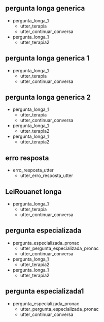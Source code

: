 
## pergunta longa generica
* pergunta_longa_1
    - utter_terapia
    - utter_continuar_conversa
* pergunta_longa_1
    - utter_terapia2


## pergunta longa generica 1
* pergunta_longa_1
    - utter_terapia
    - utter_continuar_conversa


## pergunta longa generica 2
* pergunta_longa_1
    - utter_terapia
    - utter_continuar_conversa
* pergunta_longa_1
    - utter_terapia2
 * pergunta_longa_1   
     - utter_terapia2

## erro resposta
* erro_resposta_utter
    - utter_erro_resposta_utter

## LeiRouanet longa
* pergunta_longa_1
    - utter_terapia
    - utter_continuar_conversa

## pergunta especializada
* pergunta_especializada_pronac
    - utter_pergunta_especializada_pronac
    - utter_continuar_conversa
* pergunta_longa_1
    - utter_terapia2
* pergunta_longa_1   
    - utter_terapia2

## pergunta especializada1
* pergunta_especializada_pronac
    - utter_pergunta_especializada_pronac
    - utter_continuar_conversa
